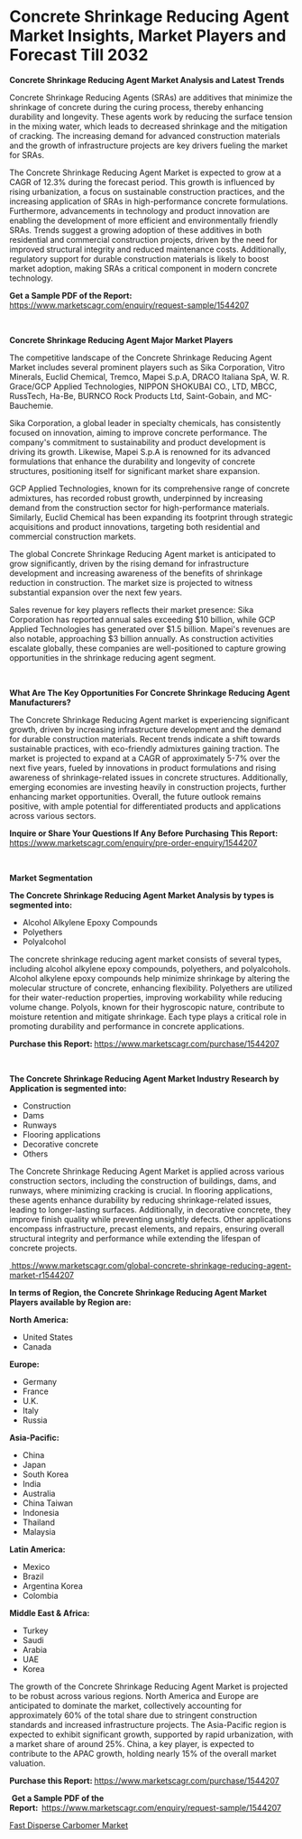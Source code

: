 <p><h1>Concrete Shrinkage Reducing Agent Market Insights, Market Players and Forecast Till 2032</h1></p><p><strong>Concrete Shrinkage Reducing Agent Market Analysis and Latest Trends</strong></p>
<p><p>Concrete Shrinkage Reducing Agents (SRAs) are additives that minimize the shrinkage of concrete during the curing process, thereby enhancing durability and longevity. These agents work by reducing the surface tension in the mixing water, which leads to decreased shrinkage and the mitigation of cracking. The increasing demand for advanced construction materials and the growth of infrastructure projects are key drivers fueling the market for SRAs.</p><p>The Concrete Shrinkage Reducing Agent Market is expected to grow at a CAGR of 12.3% during the forecast period. This growth is influenced by rising urbanization, a focus on sustainable construction practices, and the increasing application of SRAs in high-performance concrete formulations. Furthermore, advancements in technology and product innovation are enabling the development of more efficient and environmentally friendly SRAs. Trends suggest a growing adoption of these additives in both residential and commercial construction projects, driven by the need for improved structural integrity and reduced maintenance costs. Additionally, regulatory support for durable construction materials is likely to boost market adoption, making SRAs a critical component in modern concrete technology.</p></p>
<p><strong>Get a Sample PDF of the Report:&nbsp;</strong> <a href="https://www.marketscagr.com/enquiry/request-sample/1544207?utm_campaign=2480&utm_medium=2&utm_source=Github&utm_content=ia&utm_term=02042025&utm_id=concrete-shrinkage-reducing-agent">https://www.marketscagr.com/enquiry/request-sample/1544207</a></p>
<p>&nbsp;</p>
<p><strong>Concrete Shrinkage Reducing Agent Major Market Players</strong></p>
<p><p>The competitive landscape of the Concrete Shrinkage Reducing Agent Market includes several prominent players such as Sika Corporation, Vitro Minerals, Euclid Chemical, Tremco, Mapei S.p.A, DRACO Italiana SpA, W. R. Grace/GCP Applied Technologies, NIPPON SHOKUBAI CO., LTD, MBCC, RussTech, Ha-Be, BURNCO Rock Products Ltd, Saint-Gobain, and MC-Bauchemie. </p><p>Sika Corporation, a global leader in specialty chemicals, has consistently focused on innovation, aiming to improve concrete performance. The company's commitment to sustainability and product development is driving its growth. Likewise, Mapei S.p.A is renowned for its advanced formulations that enhance the durability and longevity of concrete structures, positioning itself for significant market share expansion.</p><p>GCP Applied Technologies, known for its comprehensive range of concrete admixtures, has recorded robust growth, underpinned by increasing demand from the construction sector for high-performance materials. Similarly, Euclid Chemical has been expanding its footprint through strategic acquisitions and product innovations, targeting both residential and commercial construction markets.</p><p>The global Concrete Shrinkage Reducing Agent market is anticipated to grow significantly, driven by the rising demand for infrastructure development and increasing awareness of the benefits of shrinkage reduction in construction. The market size is projected to witness substantial expansion over the next few years.</p><p>Sales revenue for key players reflects their market presence: Sika Corporation has reported annual sales exceeding $10 billion, while GCP Applied Technologies has generated over $1.5 billion. Mapei's revenues are also notable, approaching $3 billion annually. As construction activities escalate globally, these companies are well-positioned to capture growing opportunities in the shrinkage reducing agent segment.</p></p>
<p>&nbsp;</p>
<p><strong>What Are The Key Opportunities For Concrete Shrinkage Reducing Agent Manufacturers?</strong></p>
<p><p>The Concrete Shrinkage Reducing Agent market is experiencing significant growth, driven by increasing infrastructure development and the demand for durable construction materials. Recent trends indicate a shift towards sustainable practices, with eco-friendly admixtures gaining traction. The market is projected to expand at a CAGR of approximately 5-7% over the next five years, fueled by innovations in product formulations and rising awareness of shrinkage-related issues in concrete structures. Additionally, emerging economies are investing heavily in construction projects, further enhancing market opportunities. Overall, the future outlook remains positive, with ample potential for differentiated products and applications across various sectors.</p></p>
<p><strong>Inquire or Share Your Questions If Any Before Purchasing This Report:</strong> <a href="https://www.marketscagr.com/enquiry/pre-order-enquiry/1544207?utm_campaign=2480&utm_medium=2&utm_source=Github&utm_content=ia&utm_term=02042025&utm_id=concrete-shrinkage-reducing-agent">https://www.marketscagr.com/enquiry/pre-order-enquiry/1544207</a></p>
<p>&nbsp;</p>
<p><strong>Market Segmentation</strong></p>
<p><strong>The Concrete Shrinkage Reducing Agent Market Analysis by types is segmented into:</strong></p>
<p><ul><li>Alcohol Alkylene Epoxy Compounds</li><li>Polyethers</li><li>Polyalcohol</li></ul></p>
<p><p>The concrete shrinkage reducing agent market consists of several types, including alcohol alkylene epoxy compounds, polyethers, and polyalcohols. Alcohol alkylene epoxy compounds help minimize shrinkage by altering the molecular structure of concrete, enhancing flexibility. Polyethers are utilized for their water-reduction properties, improving workability while reducing volume change. Polyols, known for their hygroscopic nature, contribute to moisture retention and mitigate shrinkage. Each type plays a critical role in promoting durability and performance in concrete applications.</p></p>
<p><strong>Purchase this Report:&nbsp;</strong><a href="https://www.marketscagr.com/purchase/1544207?utm_campaign=2480&utm_medium=2&utm_source=Github&utm_content=ia&utm_term=02042025&utm_id=concrete-shrinkage-reducing-agent">https://www.marketscagr.com/purchase/1544207</a></p>
<p>&nbsp;</p>
<p><strong>The Concrete Shrinkage Reducing Agent Market Industry Research by Application is segmented into:</strong></p>
<p><ul><li>Construction</li><li>Dams</li><li>Runways</li><li>Flooring applications</li><li>Decorative concrete</li><li>Others</li></ul></p>
<p><p>The Concrete Shrinkage Reducing Agent Market is applied across various construction sectors, including the construction of buildings, dams, and runways, where minimizing cracking is crucial. In flooring applications, these agents enhance durability by reducing shrinkage-related issues, leading to longer-lasting surfaces. Additionally, in decorative concrete, they improve finish quality while preventing unsightly defects. Other applications encompass infrastructure, precast elements, and repairs, ensuring overall structural integrity and performance while extending the lifespan of concrete projects.</p></p>
<p><a href="https://www.marketscagr.com/global-concrete-shrinkage-reducing-agent-market-r1544207?utm_campaign=2480&utm_medium=2&utm_source=Github&utm_content=ia&utm_term=02042025&utm_id=concrete-shrinkage-reducing-agent">&nbsp;https://www.marketscagr.com/global-concrete-shrinkage-reducing-agent-market-r1544207</a></p>
<p><strong>In terms of Region, the Concrete Shrinkage Reducing Agent Market Players available by Region are:</strong></p>
<p>
    <p> <strong> North America: </strong>
        <ul>
            <li>United States</li>
            <li>Canada</li>
        </ul>
        </p> 
    <p> <strong> Europe: </strong>
        <ul>
            <li>Germany</li>
            <li>France</li>
            <li>U.K.</li>
            <li>Italy</li>
            <li>Russia</li>
        </ul>
        </p> 
    <p> <strong> Asia-Pacific: </strong>
        <ul>
            <li>China</li>
            <li>Japan</li>
            <li>South Korea</li>
            <li>India</li>
            <li>Australia</li>
            <li>China Taiwan</li>
            <li>Indonesia</li>
            <li>Thailand</li>
            <li>Malaysia</li>
        </ul>
        </p> 
    <p> <strong> Latin America: </strong>
        <ul>
            <li>Mexico</li>
            <li>Brazil</li>
            <li>Argentina Korea</li>
            <li>Colombia</li>
        </ul>
        </p> 
    <p> <strong> Middle East & Africa: </strong>
        <ul>
            <li>Turkey</li>
            <li>Saudi</li>
            <li>Arabia</li>
            <li>UAE</li>
            <li>Korea</li>
        </ul>
    </p>
    </p>
<p><p>The growth of the Concrete Shrinkage Reducing Agent Market is projected to be robust across various regions. North America and Europe are anticipated to dominate the market, collectively accounting for approximately 60% of the total share due to stringent construction standards and increased infrastructure projects. The Asia-Pacific region is expected to exhibit significant growth, supported by rapid urbanization, with a market share of around 25%. China, a key player, is expected to contribute to the APAC growth, holding nearly 15% of the overall market valuation.</p></p>
<p><strong>Purchase this Report: </strong><a href="https://www.marketscagr.com/purchase/1544207?utm_campaign=2480&utm_medium=2&utm_source=Github&utm_content=ia&utm_term=02042025&utm_id=concrete-shrinkage-reducing-agent">https://www.marketscagr.com/purchase/1544207</a></p>
<p>&nbsp;<strong>Get a Sample PDF of the Report:&nbsp;&nbsp;</strong><a href="https://www.marketscagr.com/enquiry/request-sample/1544207?utm_campaign=2480&utm_medium=2&utm_source=Github&utm_content=ia&utm_term=02042025&utm_id=concrete-shrinkage-reducing-agent">https://www.marketscagr.com/enquiry/request-sample/1544207</a></p>
<p><strong></strong></p>
<p><p><a href="https://github.com/cheryjhonson/Market-Research-Report-List-1/blob/main/fast-disperse-carbomer-market.md?utm_campaign=2480&utm_medium=2&utm_source=Github&utm_content=ia&utm_term=02042025&utm_id=concrete-shrinkage-reducing-agent">Fast Disperse Carbomer Market</a></p></p>